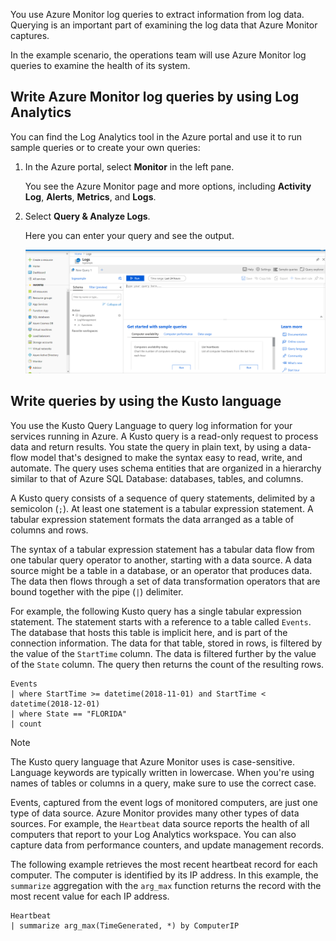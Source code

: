 You use Azure Monitor log queries to extract information from log data. Querying is an important part of examining the log data that Azure Monitor captures.

In the example scenario, the operations team will use Azure Monitor log queries to examine the health of its system.

## Write Azure Monitor log queries by using Log Analytics

You can find the Log Analytics tool in the Azure portal and use it to run sample queries or to create your own queries:

1. In the Azure portal, select **Monitor** in the left pane.

    You see the Azure Monitor page and more options, including **Activity Log**, **Alerts**, **Metrics**, and **Logs**.

1. Select **Query & Analyze Logs**.

    Here you can enter your query and see the output.

    ![Screenshot of Azure Monitor with a new query tab opened.](../media/3-azure-monitor-portal-query-pane.png)

## Write queries by using the Kusto language

You use the Kusto Query Language to query log information for your services running in Azure. A Kusto query is a read-only request to process data and return results. You state the query in plain text, by using a data-flow model that's designed to make the syntax easy to read, write, and automate. The query uses schema entities that are organized in a hierarchy similar to that of Azure SQL Database: databases, tables, and columns.

A Kusto query consists of a sequence of query statements, delimited by a semicolon (`;`). At least one statement is a tabular expression statement. A tabular expression statement formats the data arranged as a table of columns and rows.

The syntax of a tabular expression statement has a tabular data flow from one tabular query operator to another, starting with a data source. A data source might be a table in a database, or an operator that produces data. The data then flows through a set of data transformation operators that are bound together with the pipe (`|`) delimiter.

For example, the following Kusto query has a single tabular expression statement. The statement starts with a reference to a table called `Events`. The database that hosts this table is implicit here, and is part of the connection information. The data for that table, stored in rows, is filtered by the value of the `StartTime` column. The data is filtered further by the value of the `State` column. The query then returns the count of the resulting rows.

```kusto
Events
| where StartTime >= datetime(2018-11-01) and StartTime < datetime(2018-12-01)
| where State == "FLORIDA"  
| count
```

> [!NOTE]
> The Kusto query language that Azure Monitor uses is case-sensitive. Language keywords are typically written in lowercase. When you're using names of tables or columns in a query, make sure to use the correct case.

Events, captured from the event logs of monitored computers, are just one type of data source. Azure Monitor provides many other types of data sources. For example, the `Heartbeat` data source reports the health of all computers that report to your Log Analytics workspace. You can also capture data from performance counters, and update management records.

The following example retrieves the most recent heartbeat record for each computer. The computer is identified by its IP address. In this example, the `summarize` aggregation with the `arg_max` function returns the record with the most recent value for each IP address.

```kusto
Heartbeat
| summarize arg_max(TimeGenerated, *) by ComputerIP
```
